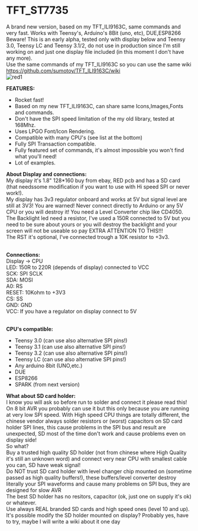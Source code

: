 # TFT_ST7735
A brand new version, based on my TFT_ILI9163C, same commands and very fast. Works with Teensy's, Arduino's 8Bit (uno, etc), DUE,ESP8266<br>
Beware! This is an early alpha, tested only with display below and Teensy 3.0, Teensy LC and Teensy 3.1/2, do not use in production since I'm still working on and just one display file included (in this moment I don't have any more).<br>
Use the same commands of my TFT_ILI9163C so you can use the same wiki https://github.com/sumotoy/TFT_ILI9163C/wiki<br>
![red1](https://github.com/sumotoy/TFT_ST7735/blob/docs/Images/redpcb1.jpg)<br>

<b>FEATURES:</b><br>
- Rocket fast!
- Based on my new TFT_ILI9163C, can share same Icons,Images,Fonts and commands.
- Don't have the SPI speed limitation of the my old library, tested at 168Mhz.
- Uses LPGO Font/Icon Rendering.
- Compatible with many CPU's (see list at the bottom)
- Fully SPI Transaction compatible.
- Fully featured set of commands, it's almost impossible you won't find what you'll need!
- Lot of examples.<br>

<b>About Display and connections:</b><br>
My display it's 1.8" 128*160 buy from ebay, RED pcb and has a SD card (that needssome modification if you want to use with Hi speed SPI or never work!).<br>
My display has 3v3 regulator onboard and works at 5V but signal level are still at 3V3! You are warned! Never connect directly to Arduino or any 5V CPU or you will destroy it! You need a Level Converter chip like CD4050.<br>
The Backlight led need a resistor, I've used a 150R connected to 5V but you need to be sure about yours or you will destroy the backlight and your screen will not be useable so pay EXTRA ATTENTION TO THIS!!!<br>
The RST it's optional, I've connected trough a 10K resistor to +3v3.<br><br>

<b>Connections:</b><br>
Display -> CPU<br>
LED: 150R to 220R (depends of display) connected to VCC<br>
SCK: SPI SCLK<br>
SDA: MOSI<br>
A0: RS<br>
RESET: 10Kohm to +3V3<br>
CS: SS<br>
GND: GND<br>
VCC: If you have a regulator on display connect to 5V<br><br>

<b>CPU's compatible:</b><br>
- Teensy 3.0 (can use also alternative SPI pins!)
- Teensy 3.1 (can use also alternative SPI pins!)
- Teensy 3.2 (can use also alternative SPI pins!)
- Teensy LC (can use also alternative SPI pins!)
- Any arduino 8bit (UNO,etc.)
- DUE
- ESP8266
- SPARK (from next version)<br>

<b>What about SD card holder:</b><br>
I know you will ask so before run to solder and connect it please read this!<br>
On 8 bit AVR you probably can use it but this only because you are running at very low SPI speed. With High speed CPU things are totally different, the chinese vendor always solder resistors or (worst) capacitors on SD card holder SPI lines, this cause problems in the SPI bus and result are unexpected, SD most of the time don't work and cause problems even on display side!<br>
So what?<br>
Buy a trusted high quality SD holder (not from chinese where High Quality it's still an unknown word) and connect very near CPU with smallest cable you can, SD have weak signal!<br>
Do NOT trust SD card holder with level changer chip mounted on (sometime passed as high quality buffers!), these buffers/level converter destroy literally your SPI waveforms and cause many problems on SPI bus, they are designed for slow AVR<br>
The best SD holder has no resitors, capacitor (ok, just one on supply it's ok) or whatever.<br>
Use always REAL branded SD cards and high speed ones (level 10 and up).<br>
It's possible modify the SD holder mounted on display? Probably yes, have to try, maybe I will write a wiki about it one day<br>
